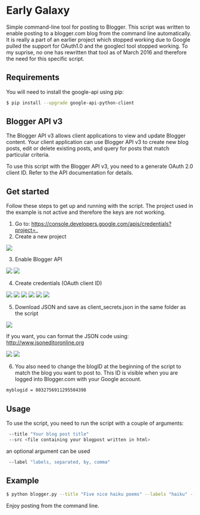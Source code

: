 # Early Galaxy
Simple command-line tool for posting to Blogger. This script was written to enable posting to a blogger.com blog from the command line automatically. It is really a part of an earlier project which stopped working due to Google pulled the support for OAuth1.0 and the googlecl tool stopped working. To my suprise, no one has rewritten that tool as of March 2016 and therefore the need for this specific script. 

## Requirements
You will need to install the google-api using pip:

```bash
$ pip install --upgrade google-api-python-client
```

## Blogger API v3
The Blogger API v3 allows client applications to view and update Blogger content. Your client application can use Blogger API v3 to create new blog posts, edit or delete existing posts, and query for posts that match particular criteria.

To use this script with the Blogger API v3, you need to a generate OAuth 2.0 client ID. Refer to the API documentation for details. 

## Get started

Follow these steps to get up and running with the script. The project used in the example is not active and therefore the keys are not working.

1. Go to: https://console.developers.google.com/apis/credentials?project=_
2. Create a new project

![](assets/blogger-1.png)

3. Enable Blogger API

![](assets/blogger-2.png)
![](assets/blogger-3.png)

4. Create credentials (OAuth client ID)

![](assets/blogger-4.png)
![](assets/blogger-5.png)
![](assets/blogger-6.png)
![](assets/blogger-7.png)
![](assets/blogger-8.png)
![](assets/blogger-9.png)

5. Download JSON and save as client_secrets.json in the same folder as the script

![](assets/blogger-10.png)

If you want, you can format the JSON code using: http://www.jsoneditoronline.org

![](assets/blogger-11.png)
![](assets/blogger-12.png)

6. You also need to change the blogID at the beginning of the script to match the blog you want to post to. This ID is visible when you are logged into Blogger.com with your Google account.

```bash
myblogid = 8032756911295504398
```

## Usage

To use the script, you need to run the script with a couple of arguments:

```bash
 --title "Your blog post title"
 --src <file containing your blogpost written in html>
```

an optional argument can be used

```bash
 --label "labels, separated, by, comma" 
```

## Example

```bash
$ python blogger.py --title "Five nice haiku poems" --labels "haiku" --src haiku.html 
``` 

Enjoy posting from the command line.

